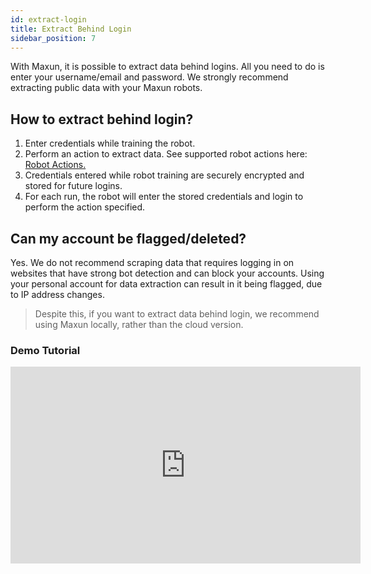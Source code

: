 ```yaml
---
id: extract-login
title: Extract Behind Login
sidebar_position: 7
---
```


With Maxun, it is possible to extract data behind logins. All you need to do is enter your username/email and password. We strongly recommend extracting public data with your Maxun robots.

## How to extract behind login?
1. Enter credentials while training the robot.
2. Perform an action to extract data. See supported robot actions here: <a href="/robot/robot-actions">Robot Actions.</a>
3. Credentials entered while robot training are securely encrypted and stored for future logins.
4. For each run, the robot will enter the stored credentials and login to perform the action specified.

## Can my account be flagged/deleted?
Yes. We do not recommend scraping data that requires logging in on websites that have strong bot detection and can block your accounts.
Using your personal account for data extraction can result in it being flagged, due to IP address changes.

> Despite this, if you want to extract data behind login, we recommend using Maxun locally, rather than the cloud version. 


### Demo Tutorial
<iframe width="560" height="315" src="https://www.youtube.com/embed/_-n6OFQI_x4?si=zpnJJQnXQEUM9VwH" title="YouTube video player" frameborder="0" allow="accelerometer; autoplay; clipboard-write; encrypted-media; gyroscope; picture-in-picture; web-share" referrerpolicy="strict-origin-when-cross-origin" allowfullscreen></iframe>
